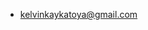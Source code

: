 - kelvinkaykatoya@gmail.com

<!---
katkay/katkay is a ✨ special ✨ repository because its `README.md` (this file) appears on your GitHub profile.
You can click the Preview link to take a look at your changes.
--->

